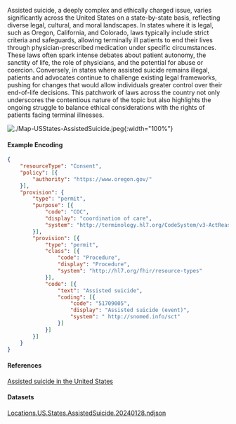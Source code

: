 
Assisted suicide, a deeply complex and ethically charged issue, varies significantly across the United States on a state-by-state basis, reflecting diverse legal, cultural, and moral landscapes. In states where it is legal, such as Oregon, California, and Colorado, laws typically include strict criteria and safeguards, allowing terminally ill patients to end their lives through physician-prescribed medication under specific circumstances. These laws often spark intense debates about patient autonomy, the sanctity of life, the role of physicians, and the potential for abuse or coercion. Conversely, in states where assisted suicide remains illegal, patients and advocates continue to challenge existing legal frameworks, pushing for changes that would allow individuals greater control over their end-of-life decisions. This patchwork of laws across the country not only underscores the contentious nature of the topic but also highlights the ongoing struggle to balance ethical considerations with the rights of patients facing terminal illnesses.


![./Map-USStates-AssistedSuicide.jpeg](./Map-USStates-AssistedSuicide.jpg){:width="100%"}



#### Example Encoding  

```json
{ 
    "resourceType": "Consent",
    "policy": [{        
        "authority": "https://www.oregon.gov/"
    }],
    "provision": {
        "type": "permit",
        "purpose": [{
            "code": "COC",
            "display": "coordination of care",
            "system": "http://terminology.hl7.org/CodeSystem/v3-ActReason"
        }],
        "provision": [{
            "type": "permit",
            "class": [{
                "code": "Procedure",
                "display": "Procedure",
                "system": "http://hl7.org/fhir/resource-types"
            }],
            "code": [{
                "text": "Assisted suicide",
                "coding": [{
                    "code": "51709005",
                    "display": "Assisted suicide (event)",
                    "system": " http://snomed.info/sct"
                }]
            }]
        }]
    }
}
```

#### References  
[Assisted suicide in the United States](https://en.wikipedia.org/wiki/Assisted_suicide_in_the_United_States)   


#### Datasets
[Locations.US.States.AssistedSuicide.20240128.ndjson](Locations.US.States.AssistedSuicide.20240128.ndjson)  